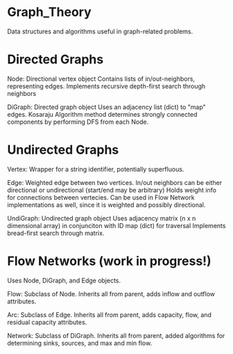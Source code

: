 # Graph_Theory
Data structures and algorithms useful in graph-related problems.

# Directed Graphs
Node:	        Directional vertex object
                Contains lists of in/out-neighbors, representing edges.
 	        Implements recursive depth-first search through neighbors
        
DiGraph:        Directed graph object
                Uses an adjacency list (dict) to "map" edges.
                Kosaraju Algorithm method determines strongly connected components by performing DFS from each Node.
          
# Undirected Graphs
Vertex:         Wrapper for a string identifier, potentially superfluous.

Edge:           Weighted edge between two vertices. In/out neighbors can be either directional or undirectional (start/end may be arbitrary)
                Holds weight info for connections between vertecies.
                Can be used in Flow Network implementations as well, since it is weighted and possibly directional.
        
UndiGraph:      Undirected graph object
                Uses adjacency matrix (n x n dimensional array) in conjunciton with ID map (dict) for traversal
                Implements bread-first search through matrix.
            
# Flow Networks (work in progress!)
Uses Node, DiGraph, and Edge objects.

Flow:           Subclass of Node. Inherits all from parent, adds inflow and outflow attributes.

Arc:            Subclass of Edge. Inherits all from parent, adds capacity, flow, and residual capacity attributes.

Network:        Subclass of DiGraph. Inherits all from parent, added algorithms for determining sinks, sources, and max and min flow.
